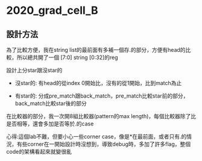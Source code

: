 # 2020_grad_cell_B


## 設計方法

為了比較方便，我在string list的最前面有多補一個存.的部分，方便有head的比較，所以總共開了一個 [7:0] string [0:32]的reg <br>

設計上分star跟沒star的

- 沒star的: 有head的從index 0開始比，沒有的從1開始，比到match為止

- 有star的: 分成pre_match跟back_match，pre_match比較star前的部分，back_match比較star後的部分

在比較器的部分，我一次開8組比較器(pattern的max length)，每個比較器除了比是否相等，還會多加是否等於.的case <br>

心得:這個lab不難，但要小心一些corner case，像是*在最前面，或者只有.的情況，有些corner在一開始設計時沒想到，導致debug時，多加了許多flag，整個code的架構看起來就變很亂
